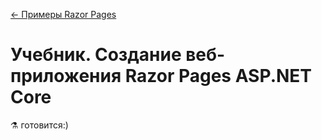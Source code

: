 [← Примеры Razor Pages](/README.md)  

# Учебник. Создание веб-приложения Razor Pages ASP.NET Core

⚗ готовится:)

